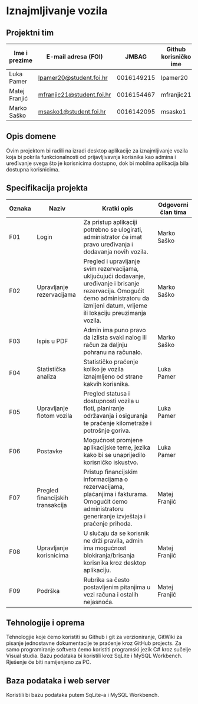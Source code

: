 # Iznajmljivanje vozila

## Projektni tim

Ime i prezime | E-mail adresa (FOI) | JMBAG | Github korisničko ime 
------------  | ------------------- | ----- | --------------------- 
Luka Pamer | lpamer20@student.foi.hr | 0016149215 | lpamer20
Matej Franjić | mfranjic21@student.foi.hr | 0016154467 | mfranjic21
Marko Saško | msasko1@student.foi.hr | 0016142095 | msasko1

## Opis domene
Ovim projektom bi radili na izradi desktop aplikacije za iznajmljivanje vozila koja bi pokrila funkcionalnosti od prijavljivavnja korisnika kao admina i uređivanje svega što je korisnicima dostupno, dok bi mobilna aplikacija bila dostupna korisnicima.

## Specifikacija projekta

Oznaka | Naziv | Kratki opis | Odgovorni član tima
------ | ----- | ----------- | -------------------
F01 | Login | Za pristup aplikaciji potrebno se ulogirati, administrator će imat pravo uređivanja i dodavanja novih vozila. | Marko Saško
F02 | Upravljanje rezervacijama | Pregled i upravljanje svim rezervacijama, uključujući dodavanje, uređivanje i brisanje rezervacija. Omogućit ćemo administratoru da izmijeni datum, vrijeme ili lokaciju preuzimanja vozila. | Marko Saško
F03 | Ispis u PDF | Admin ima puno pravo da izlista svaki nalog ili račun za daljnju pohranu na računalo.| Marko Saško
F04 | Statistička analiza | Statističko praćenje koliko je vozila iznajmljeno od strane kakvih korisnika. | Luka Pamer
F05 | Upravljanje flotom vozila | Pregled statusa i dostupnosti vozila u floti, planiranje održavanja i osiguranja te praćenje kilometraže i potrošnje goriva. | Luka Pamer
F06 | Postavke | Mogućnost promjene aplikacijske teme, jezika kako bi se unaprijedilo korisničko iskustvo. | Luka Pamer
F07 | Pregled financijskih transakcija | Pristup financijskim informacijama o rezervacijama, plaćanjima i fakturama. Omogućit ćemo administratoru generiranje izvještaja i praćenje prihoda. | Matej Franjić
F08 | Upravljanje korisnicima | U slučaju da se korisnik ne drži pravila, admin ima mogućnost blokiranja/brisanja korisnika kroz desktop aplikaciju. | Matej Franjić
F09 | Podrška | Rubrika sa često postavljenim pitanjima u vezi računa i ostalih nejasnoća. | Matej Franjić

## Tehnologije i oprema
Tehnologjie koje ćemo koristiti su Github i git za verzioniranje, GitWiki za pisanje jednostavne dokumentacije te praćenje kroz GitHub projects. Za samo programiranje softvera ćemo koristiti programski jezik C# kroz sučelje Visual studia. Bazu podataka bi koristili kroz SqLite i MySQL Workbench. Rješenje će biti namijenjeno za PC.

## Baza podataka i web server
Koristili bi bazu podataka putem SqLite-a i MySQL Workbench.
